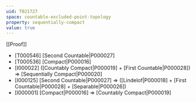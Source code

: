 ```yaml
---
uid: T021727
space: countable-excluded-point-topology
property: sequentially-compact
value: true
---
```

[[Proof]]

* [T000546] [Second Countable|P000027]
* [T000536] [Compact|P000016]
* [I000022] ([Countably Compact|P000019] + [First Countable|P000028]) => [Sequentially Compact|P000020]
* [I000125] [Second Countable|P000027] => ([Lindelof|P000018] + [First Countable|P000028] + [Separable|P000026])
* [I000001] [Compact|P000016] => [Countably Compact|P000019]

